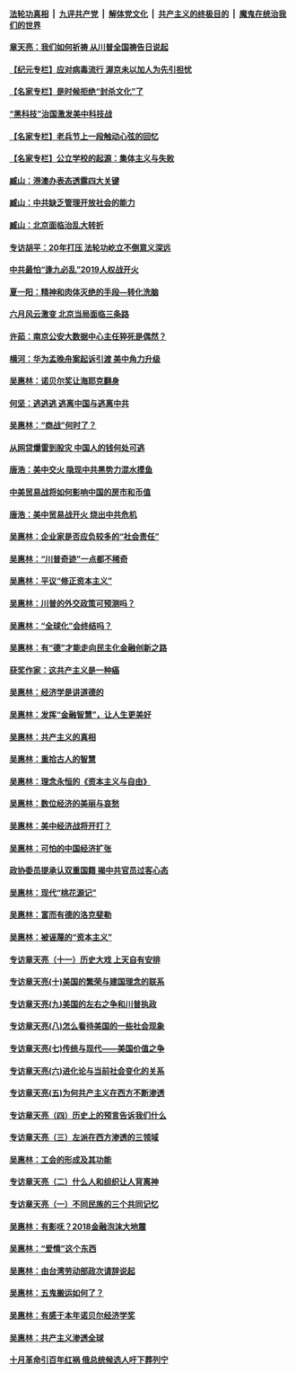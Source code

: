 ####  [法轮功真相](../../../../basic/blob/master/README.md?t=07021331) &nbsp;|&nbsp; [九评共产党](../../../../9ping.md/blob/master/README.md?t=07021331) &nbsp;|&nbsp; [解体党文化](../../../../jtdwh.md/blob/master/README.md?t=07021331)  &nbsp;|&nbsp; [共产主义的终极目的](../../../../gczydzjmd.md/blob/master/README.md?t=07021331) &nbsp;|&nbsp; [魔鬼在统治我们的世界](../../../../mgztzwmdsj.md/blob/master/README.md?t=07021331) 

#### [章天亮：我们如何祈祷 从川普全国祷告日说起](../pages/nsc423/n11944627.md?t=07021331) 

#### [【纪元专栏】应对病毒流行 渥京未以加人为先引担忧](../pages/nsc423/n11875714.md?t=07021331) 

#### [【名家专栏】是时候拒绝“封杀文化”了](../pages/nsc423/n11814093.md?t=07021331) 

#### [“黑科技”治国激发美中科技战](../pages/nsc423/n11638056.md?t=07021331) 

#### [【名家专栏】老兵节上一段触动心弦的回忆](../pages/nsc423/n11646016.md?t=07021331) 

#### [【名家专栏】公立学校的起源：集体主义与失败](../pages/nsc423/n11601833.md?t=07021331) 

#### [臧山：港澳办表态透露四大关键](../pages/nsc423/n11421628.md?t=07021331) 

#### [臧山：中共缺乏管理开放社会的能力](../pages/nsc423/n11407457.md?t=07021331) 

#### [臧山：北京面临治乱大转折](../pages/nsc423/n11406895.md?t=07021331) 

#### [专访胡平：20年打压 法轮功屹立不倒意义深远](../pages/nsc423/n11398800.md?t=07021331) 

#### [中共最怕“逢九必乱”2019人权战开火](../pages/nsc423/n11385248.md?t=07021331) 

#### [夏一阳：精神和肉体灭绝的手段—转化洗脑](../pages/nsc423/n11368250.md?t=07021331) 

#### [六月风云激变 北京当局面临三条路](../pages/nsc423/n11313668.md?t=07021331) 

#### [许茹：南京公安大数据中心主任猝死是偶然？](../pages/nsc423/n11064744.md?t=07021331) 

#### [横河：华为孟晚舟案起诉引渡 美中角力升级](../pages/nsc423/n11027230.md?t=07021331) 

#### [吴惠林：诺贝尔奖让海耶克翻身](../pages/nsc423/n10890049.md?t=07021331) 

#### [何坚：逃逃逃 逃离中国与逃离中共](../pages/nsc423/n10592891.md?t=07021331) 

#### [吴惠林：“商战”何时了？](../pages/nsc423/n10573558.md?t=07021331) 

#### [从网贷爆雷到股灾 中国人的钱何处可逃](../pages/nsc423/n10572800.md?t=07021331) 

#### [唐浩：美中交火 隐现中共黑势力混水摸鱼](../pages/nsc423/n10544040.md?t=07021331) 

#### [中美贸易战将如何影响中国的房市和币值](../pages/nsc423/n10543697.md?t=07021331) 

#### [唐浩：美中贸易战开火 烧出中共危机](../pages/nsc423/n10540126.md?t=07021331) 

#### [吴惠林：企业家是否应负较多的“社会责任”](../pages/nsc423/n10535022.md?t=07021331) 

#### [吴惠林：“川普奇迹”一点都不稀奇](../pages/nsc423/n10512808.md?t=07021331) 

#### [吴惠林：平议“修正资本主义”](../pages/nsc423/n10495724.md?t=07021331) 

#### [吴惠林：川普的外交政策可预测吗？](../pages/nsc423/n10462387.md?t=07021331) 

#### [吴惠林：“全球化”会终结吗？](../pages/nsc423/n10452838.md?t=07021331) 

#### [吴惠林：有“德”才能走向民主化金融创新之路](../pages/nsc423/n10432292.md?t=07021331) 

#### [获奖作家：这共产主义是一种癌](../pages/nsc423/n10431541.md?t=07021331) 

#### [吴惠林：经济学是讲道德的](../pages/nsc423/n10398014.md?t=07021331) 

#### [吴惠林：发挥“金融智慧”，让人生更美好](../pages/nsc423/n10375019.md?t=07021331) 

#### [吴惠林：共产主义的真相](../pages/nsc423/n10351394.md?t=07021331) 

#### [吴惠林：重拾古人的智慧](../pages/nsc423/n10337691.md?t=07021331) 

#### [吴惠林：理念永恒的《资本主义与自由》](../pages/nsc423/n10316274.md?t=07021331) 

#### [吴惠林：数位经济的美丽与哀愁](../pages/nsc423/n10292946.md?t=07021331) 

#### [吴惠林：美中经济战将开打？](../pages/nsc423/n10258825.md?t=07021331) 

#### [吴惠林：可怕的中国经济扩张](../pages/nsc423/n10219147.md?t=07021331) 

#### [政协委员提承认双重国籍 揭中共官员过客心态](../pages/nsc423/n10208809.md?t=07021331) 

#### [吴惠林：现代“桃花源记”](../pages/nsc423/n10185234.md?t=07021331) 

#### [吴惠林：富而有德的洛克斐勒](../pages/nsc423/n10142264.md?t=07021331) 

#### [吴惠林：被诬蔑的“资本主义”](../pages/nsc423/n10124816.md?t=07021331) 

#### [专访章天亮（十一）历史大戏 上天自有安排](../pages/nsc423/n10094905.md?t=07021331) 

#### [专访章天亮(十)美国的繁荣与建国理念的联系](../pages/nsc423/n10094899.md?t=07021331) 

#### [专访章天亮(九)美国的左右之争和川普执政](../pages/nsc423/n10094889.md?t=07021331) 

#### [专访章天亮(八)怎么看待美国的一些社会现象](../pages/nsc423/n10094857.md?t=07021331) 

#### [专访章天亮(七)传统与现代——美国价值之争](../pages/nsc423/n10093140.md?t=07021331) 

#### [专访章天亮(六)进化论与当前社会变化的关系](../pages/nsc423/n10092036.md?t=07021331) 

#### [专访章天亮(五)为何共产主义在西方不断渗透](../pages/nsc423/n10083620.md?t=07021331) 

#### [专访章天亮（四）历史上的预言告诉我们什么](../pages/nsc423/n10083606.md?t=07021331) 

#### [专访章天亮（三）左派在西方渗透的三领域](../pages/nsc423/n10081115.md?t=07021331) 

#### [吴惠林：工会的形成及其功能](../pages/nsc423/n10080633.md?t=07021331) 

#### [专访章天亮（二）什么人和组织让人背离神](../pages/nsc423/n10076637.md?t=07021331) 

#### [专访章天亮（一）不同民族的三个共同记忆](../pages/nsc423/n10074188.md?t=07021331) 

#### [吴惠林：有影呒？2018金融泡沫大地震](../pages/nsc423/n10040534.md?t=07021331) 

#### [吴惠林：“爱情”这个东西](../pages/nsc423/n10019423.md?t=07021331) 

#### [吴惠林：由台湾劳动部政次请辞说起](../pages/nsc423/n9979679.md?t=07021331) 

#### [吴惠林：五鬼搬运如何了？](../pages/nsc423/n9925338.md?t=07021331) 

#### [吴惠林：有感于本年诺贝尔经济学奖](../pages/nsc423/n9871883.md?t=07021331) 

#### [吴惠林：共产主义渗透全球](../pages/nsc423/n9812748.md?t=07021331) 

#### [十月革命引百年红祸 俄总统候选人吁下葬列宁](../pages/nsc423/n9810182.md?t=07021331) 

